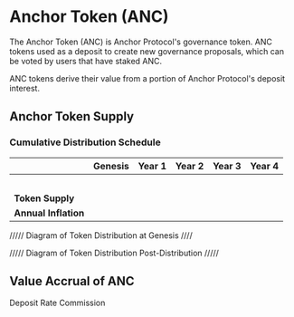 # Anchor Token \(ANC\)

The Anchor Token \(ANC\) is Anchor Protocol's governance token. ANC tokens used as a deposit to create new governance proposals, which can be voted by users that have staked ANC.

ANC tokens derive their value from a portion of Anchor Protocol's deposit interest.









## Anchor Token Supply



### Cumulative Distribution Schedule

|  | Genesis | Year 1 | Year 2 | Year 3 | Year 4 |
| :--- | :--- | :--- | :--- | :--- | :--- |
|  |  |  |  |  |  |
|  |  |  |  |  |  |
|  |  |  |  |  |  |
|  |  |  |  |  |  |
|  |  |  |  |  |  |
| **Token Supply** |  |  |  |  |  |
| **Annual Inflation** |  |  |  |  |  |

///// Diagram of Token Distribution at Genesis //// 











///// Diagram of Token Distribution Post-Distribution /////









## Value Accrual of ANC



Deposit Rate Commission



